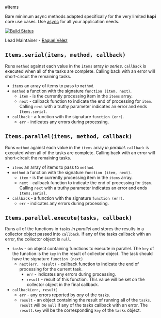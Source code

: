 #items

Bare minimum async methods adapted specifically for the very limited **hapi** core use cases. Use
[async](https://github.com/caolan/async) for all your application needs.

[![Build Status](https://secure.travis-ci.org/hapijs/items.png)](http://travis-ci.org/hapijs/items)

Lead Maintainer - [Raquel Vélez](https://github.com/rockbot)

## `Items.serial(items, method, callback)`

Runs `method` against each value in the `items` array *in series*. `callback` is executed when all of the tasks are complete. Calling back with an error will short-circuit the remaining tasks.

- `items` an array of items to pass to `method`.
- `method` a function with the signature `function (item, next)`.
    - `item` - is the currently processing item in the `items` array.
    - `next` - callback function to indicate the end of processing for `item`. Calling `next` with a truthy parameter indicates an error and ends `Items.serial`.
- `callback` - a function with the signature `function (err)`.
    - `err` - indicates any errors during processing.

## `Items.parallel(items, method, callback)`

Runs `method` against each value in the `items` array *in parallel*. `callback` is executed when all of the tasks are complete. Calling back with an error will short-circuit the remaining tasks.

- `items` an array of items to pass to `method`.
- `method` a function with the signature `function (item, next)`.
    - `item` - is the currently processing item in the `items` array.
    - `next` - callback function to indicate the end of processing for `item`. Calling `next` with a truthy parameter indicates an error and ends `Items.serial`.
- `callback` - a function with the signature `function (err)`.
    - `err` - indicates any errors during processing.

## `Items.parallel.execute(tasks, callback)`

Runs all of the functions in `tasks` *in parallel* and stores the results in a collector object passed into `callback`. If any of the tasks callback with an error, the collector object is `null`.

- `tasks` - on object containing functions to execute in parallel. The `key` of the function is the `key` in the result of collector object. The task should have the signature `function (next)`
    - `next(err, result)` - callback function to indicate the end of processing for the current task.
        - `err` - indicates any errors during processing.
        - `result` - result of this function. This value will be set on the collector object in the final callback.
- `callback(err, result)`
    - `err` - any errors reported by *any* of the `tasks`.
    - `result` - an object containing the result of running all of the `tasks`. `result` will be `null` if any of the tasks callback with an error. The `result.key` will be the corresponding `key` of the `tasks` object.